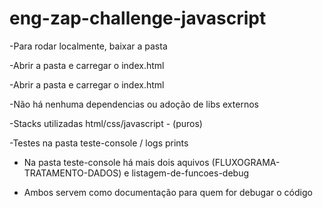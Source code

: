  # eng-zap-challenge-javascript
 
 -Para rodar localmente, baixar a pasta 
 
 -Abrir a pasta e carregar o index.html 
 
 -Abrir a pasta e carregar o index.html
 
 -Não há nenhuma dependencias ou adoção de libs externos 
 
 -Stacks utilizadas html/css/javascript - (puros)
 
 -Testes na pasta teste-console / logs prints
 
 - Na pasta teste-console há mais dois aquivos (FLUXOGRAMA-TRATAMENTO-DADOS) e listagem-de-funcoes-debug 
 
 - Ambos servem como documentação para quem for debugar o código
 
 
 
 
